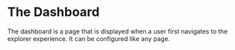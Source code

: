 # The Dashboard

The dashboard is a page that is displayed when a user first navigates to the explorer experience. It can be configured like any page.